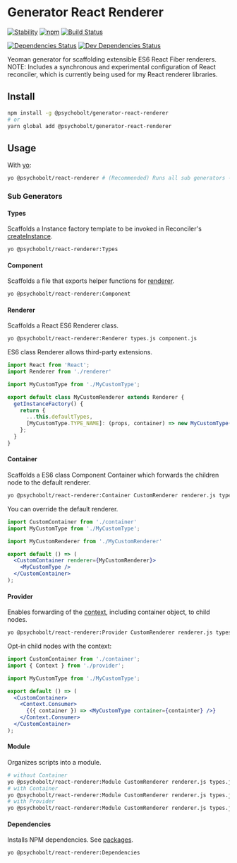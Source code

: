 # Generator React Renderer

[![Stability](https://img.shields.io/badge/Stability-Experimental-Orange.svg)](https://nodejs.org/api/documentation.html#documentation_stability_index)
[![npm](https://img.shields.io/npm/v/@psychobolt/generator-react-renderer.svg)](https://www.npmjs.com/package/@psychobolt/generator-react-renderer)
[![Build Status](https://travis-ci.org/psychobolt/generator-react-renderer.svg?branch=master)](https://travis-ci.org/psychobolt/generator-react-renderer)

[![Dependencies Status](https://david-dm.org/psychobolt/generator-react-renderer.svg)](https://david-dm.org/psychobolt/generator-react-renderer)
[![Dev Dependencies Status](https://david-dm.org/psychobolt/generator-react-renderer/dev-status.svg)](https://david-dm.org/psychobolt/generator-react-renderer?type=dev)

Yeoman generator for scaffolding extensible ES6 React Fiber renderers. NOTE: Includes a synchronous and experimental configuration of React reconciler, which is currently being used for my React renderer libraries. 

## Install

```sh
npm install -g @psychobolt/generator-react-renderer
# or
yarn global add @psychobolt/generator-react-renderer
```

## Usage

With [yo](https://www.npmjs.com/package/yo):
```sh
yo @psychobolt/react-renderer # (Recommended) Runs all sub generators - see section bellow.
```

### Sub Generators

#### Types

Scaffolds a Instance factory template to be invoked in Reconciler's [createInstance](src/Renderer/templates/renderer.js#L14).
```sh
yo @psychobolt/react-renderer:Types 
```

#### Component

Scaffolds a file that exports helper functions for [renderer](#renderer).
```sh
yo @psychobolt/react-renderer:Component
```

#### Renderer

Scaffolds a React ES6 Renderer class. 
```sh
yo @psychobolt/react-renderer:Renderer types.js component.js
```

ES6 class Renderer allows third-party extensions.
```jsx
import React from 'React';
import Renderer from './renderer'

import MyCustomType from './MyCustomType';

export default class MyCustomRenderer extends Renderer {
  getInstanceFactory() {
    return {
      ...this.defaultTypes,
      [MyCustomType.TYPE_NAME]: (props, container) => new MyCustomType(props),
    };
  }
}
```

#### Container

Scaffolds a ES6 class Component Container which forwards the children node to the default renderer.
```sh
yo @psychobolt/react-renderer:Container CustomRenderer renderer.js types.js
```

You can override the default renderer.
```jsx
import CustomContainer from './container'
import MyCustomType from './MyCustomType';

import MyCustomRenderer from './MyCustomRenderer'

export default () => (
  <CustomContainer renderer={MyCustomRenderer}>
    <MyCustomType />
  </CustomContainer>
);
```

#### Provider

Enables forwarding of the [context](https://reactjs.org/docs/context.html), including container object, to child nodes.

```sh
yo @psychobolt/react-renderer:Provider CustomRenderer renderer.js types.js
```

Opt-in child nodes with the context: 

```jsx
import CustomContainer from './container';
import { Context } from './provider';

import MyCustomType from './MyCustomType';

export default () => (
  <CustomContainer>
    <Context.Consumer>
      {({ container }) => <MyCustomType container={containter} />}
    </Context.Consumer>
  </CustomContainer>
);
```

#### Module

Organizes scripts into a module.
```sh
# without Container
yo @psychobolt/react-renderer:Module CustomRenderer renderer.js types.js component.js
# with Container
yo @psychobolt/react-renderer:Module CustomRenderer renderer.js types.js component.js CustomContainer container.js
# with Provider
yo @psychobolt/react-renderer:Module CustomRenderer renderer.js types.js component.js CustomContainer container.js CustomProvider provider.js
```

#### Dependencies

Installs NPM dependencies. See [packages](src/Dependencies/Dependencies.generator.js#L4).
```sh
yo @psychobolt/react-renderer:Dependencies
```